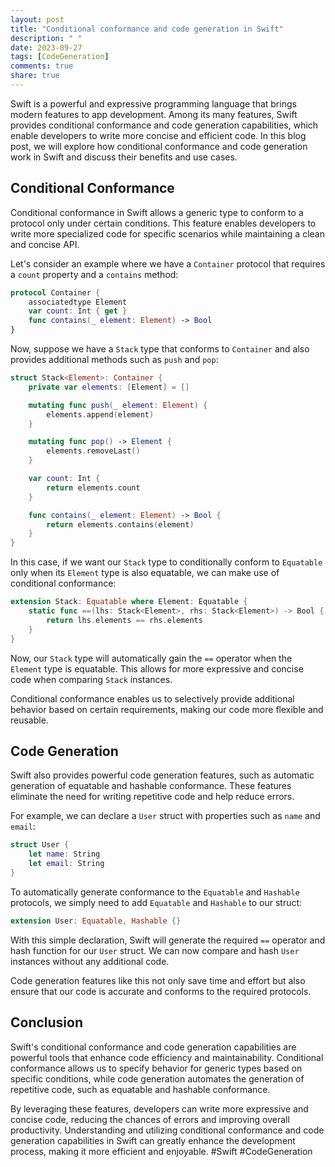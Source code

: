 ```yaml
---
layout: post
title: "Conditional conformance and code generation in Swift"
description: " "
date: 2023-09-27
tags: [CodeGeneration]
comments: true
share: true
---
```


Swift is a powerful and expressive programming language that brings modern features to app development. Among its many features, Swift provides conditional conformance and code generation capabilities, which enable developers to write more concise and efficient code. In this blog post, we will explore how conditional conformance and code generation work in Swift and discuss their benefits and use cases.

## Conditional Conformance

Conditional conformance in Swift allows a generic type to conform to a protocol only under certain conditions. This feature enables developers to write more specialized code for specific scenarios while maintaining a clean and concise API.

Let's consider an example where we have a `Container` protocol that requires a `count` property and a `contains` method:

```swift
protocol Container {
    associatedtype Element
    var count: Int { get }
    func contains(_ element: Element) -> Bool
}
```

Now, suppose we have a `Stack` type that conforms to `Container` and also provides additional methods such as `push` and `pop`:

```swift
struct Stack<Element>: Container {
    private var elements: [Element] = []

    mutating func push(_ element: Element) {
        elements.append(element)
    }

    mutating func pop() -> Element {
        elements.removeLast()
    }

    var count: Int {
        return elements.count
    }

    func contains(_ element: Element) -> Bool {
        return elements.contains(element)
    }
}
```

In this case, if we want our `Stack` type to conditionally conform to `Equatable` only when its `Element` type is also equatable, we can make use of conditional conformance:

```swift
extension Stack: Equatable where Element: Equatable {
    static func ==(lhs: Stack<Element>, rhs: Stack<Element>) -> Bool {
        return lhs.elements == rhs.elements
    }
}
```

Now, our `Stack` type will automatically gain the `==` operator when the `Element` type is equatable. This allows for more expressive and concise code when comparing `Stack` instances.

Conditional conformance enables us to selectively provide additional behavior based on certain requirements, making our code more flexible and reusable.

## Code Generation

Swift also provides powerful code generation features, such as automatic generation of equatable and hashable conformance. These features eliminate the need for writing repetitive code and help reduce errors.

For example, we can declare a `User` struct with properties such as `name` and `email`:

```swift
struct User {
    let name: String
    let email: String
}
```

To automatically generate conformance to the `Equatable` and `Hashable` protocols, we simply need to add `Equatable` and `Hashable` to our struct:

```swift
extension User: Equatable, Hashable {}
```

With this simple declaration, Swift will generate the required `==` operator and hash function for our `User` struct. We can now compare and hash `User` instances without any additional code.

Code generation features like this not only save time and effort but also ensure that our code is accurate and conforms to the required protocols.

## Conclusion

Swift's conditional conformance and code generation capabilities are powerful tools that enhance code efficiency and maintainability. Conditional conformance allows us to specify behavior for generic types based on specific conditions, while code generation automates the generation of repetitive code, such as equatable and hashable conformance.

By leveraging these features, developers can write more expressive and concise code, reducing the chances of errors and improving overall productivity. Understanding and utilizing conditional conformance and code generation capabilities in Swift can greatly enhance the development process, making it more efficient and enjoyable. #Swift #CodeGeneration